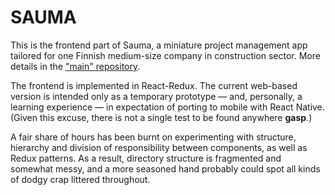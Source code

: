 SAUMA
=====

This is the frontend part of Sauma, a miniature project management app tailored
for one Finnish medium-size company in construction sector. More details in the
["main" repository](https://github.com/jrnn/sauma).

The frontend is implemented in React-Redux. The current web-based version is
intended only as a temporary prototype — and, personally, a learning experience
— in expectation of porting to mobile with React Native. (Given this excuse,
there is not a single test to be found anywhere **gasp**.)

A fair share of hours has been burnt on experimenting with structure, hierarchy
and division of responsibility between components, as well as Redux patterns. As
a result, directory structure is fragmented and somewhat messy, and a more
seasoned hand probably could spot all kinds of dodgy crap littered throughout.
